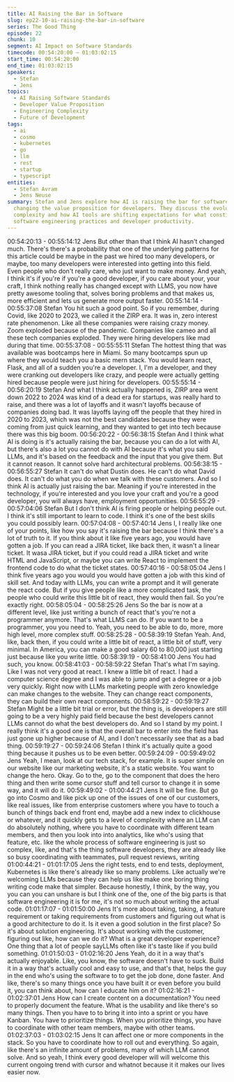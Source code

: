 ```yaml
---
title: AI Raising the Bar in Software
slug: ep22-10-ai-raising-the-bar-in-software
series: The Good Thing
episode: 22
chunk: 10
segment: AI Impact on Software Standards
timecode: 00:54:20:00 – 01:03:02:15
start_time: 00:54:20:00
end_time: 01:03:02:15
speakers:
  - Stefan
  - Jens
topics:
  - AI Raising Software Standards
  - Developer Value Proposition
  - Engineering Complexity
  - Future of Development
tags:
  - ai
  - cosmo
  - kubernetes
  - go
  - llm
  - rest
  - startup
  - typescript
entities:
  - Stefan Avram
  - Jens Neuse
summary: Stefan and Jens explore how AI is raising the bar for software quality and
  changing the value proposition for developers. They discuss the evolution of engineering
  complexity and how AI tools are shifting expectations for what constitutes good
  software engineering practices and developer productivity.
---
```


00:54:20:13 - 00:55:14:12
Jens
But other than that I think AI hasn't changed much. There's there's a probability that one of the
underlying patterns for this article could be maybe in the past we hired too many developers, or
maybe, too many developers were interested into getting into this field. Even people who don't
really care, who just want to make money. And yeah, I think it's if you're if you're a good
developer, if you care about your, your craft, I think nothing really has changed except with
LLMS, you now have pretty awesome tooling that, solves boring problems and that makes us,
more efficient and lets us generate more output faster.
00:55:14:14 - 00:55:37:08
Stefan
You hit such a good point. So if you remember, during Covid, like 2020 to 2023, we called it the
ZIRP era. It was in, zero interest rate phenomenon. Like all these companies were raising crazy
money. Zoom exploded because of the pandemic. Companies like cameo and all these tech
companies exploded. They were hiring developers like mad during that time.
00:55:37:08 - 00:55:55:11
Stefan
The hottest thing that was available was bootcamps here in Miami. So many bootcamps spun
up where they would teach you a basic mern stack. You would learn react, Flask, and all of a
sudden you're a developer. I, I'm a developer, and they were cranking out developers like crazy,
and people were actually getting hired because people were just hiring for developers.
00:55:55:14 - 00:56:20:19
Stefan
And what I think actually happened is, ZIRP area went down 2022 to 2024 was kind of a dead
era for startups, was really hard to raise, and there was a lot of layoffs and it wasn't layoffs
because of companies doing bad. It was layoffs laying off the people that they hired in 2020 to
2023, which was not the best candidates because they were coming from just quick learning,
and they wanted to get into tech because there was this big boom.
00:56:20:22 - 00:56:38:15
Stefan
And I think what AI is doing is it's actually raising the bar, because you can do a lot with AI, but
there's also a lot you cannot do with AI because it's what you said LLMs, and it's based on the
feedback and the input that you give them. But it cannot reason. It cannot solve hard
architectural problems.
00:56:38:15 - 00:56:55:27
Stefan
It can't do what Dustin does. He can't do what David does. It can't do what you do when we talk
with these customers. And so I think AI is actually just raising the bar. Meaning if you're
interested in the technology, if you're interested and you love your craft and you're a good
developer, you will always have, employment opportunities.
00:56:55:29 - 00:57:04:06
Stefan
But I don't think AI is firing people or helping people out. I think it's still important to learn to
code. I think it's one of the best skills you could possibly learn.
00:57:04:08 - 00:57:40:14
Jens
I, I really like one of your points, like how you say it's raising the bar because I think there's a lot
of truth to it. If you think about it like five years ago, you would have gotten a job. If you can read
a JIRA ticket, like back then, it wasn't a linear ticket. It wasa JIRA ticket, but if you could read a
JIRA ticket and write HTML and JavaScript, or maybe you can write React to implement the
frontend code to do what the ticket states.
00:57:40:16 - 00:58:05:04
Jens
I think five years ago you would you would have gotten a job with this kind of skill set. And today
with LLMs, you can write a prompt and it will generate the react code. But if you give people like
a more complicated task, the people who could write this little bit of react, they would then fail.
So you're exactly right.
00:58:05:04 - 00:58:25:26
Jens
So the bar is now at a different level, like just writing a bunch of react that's you're not a
programmer anymore. That's what LLMS can do. If you want to be a programmer, you you need
to. Yeah, you need to be able to do, more, more high level, more complex stuff.
00:58:25:28 - 00:58:39:19
Stefan
Yeah. And, like, back then, if you could write a little bit of react, a little bit of stuff, very minimal.
In America, you can make a good salary 60 to 80,000 just starting just because like you write
little.
00:58:39:19 - 00:58:41:00
Jens
You had such, you know.
00:58:41:03 - 00:58:59:22
Stefan
That's what I'm saying. Like I was not very good at react. I knew a little bit of react. I had a
computer science degree and I was able to jump and get a degree or a job very quickly. Right
now with LLMs marketing people with zero knowledge can make changes to the website. They
can change react components, they can build their own react components.
00:58:59:22 - 00:59:19:27
Stefan
Might be a little bit trial or error, but the thing is, is developers are still going to be a very highly
paid field because the best developers cannot LLMs cannot do what the best developers do.
And so I stand by my point. I really think it's a good one is that the overall bar to enter into the
field has just gone up higher because of AI, and I don't necessarily see that as a bad thing.
00:59:19:27 - 00:59:24:06
Stefan
I think it's actually quite a good thing because it pushes us to be even better.
00:59:24:09 - 00:59:49:02
Jens
Yeah, I mean, look at our tech stack, for example. It is super simple on our website like our
marketing website, it's a static website. You want to change the hero. Okay. Go to the, go to the
component that does the hero thing and then write some cursor stuff and tell cursor to change it
in some way, and it will do it.
00:59:49:02 - 01:00:44:21
Jens
It will be fine. But go go into Cosmo and like pick up one of the issues of one of our customers,
like real issues, like from enterprise customers where you have to touch a bunch of things back
end front end, maybe add a new index to clickhouse or whatever, and it quickly gets to a level of
complexity where an LLM can do absolutely nothing, where you have to coordinate with
different team members, and then you look into into analytics, like who's using that feature, etc.
like the whole process of software engineering is just so complex, like, and that's the thing
software developers, they are already like so busy coordinating with teammates, pull request
reviews, writing
01:00:44:21 - 01:01:17:05
Jens
the right tests, end to end tests, deployment, Kubernetes is like there's already like so many
problems. Like actually we're welcoming LLMs because they can help us like make one boring
thing writing code make that simpler. Because honestly, I think, by the way, you you can you can
unshare is but I think one of the, one of the big parts is that software engineering it is for me, it's
not so much about writing the actual code.
01:01:17:07 - 01:01:50:00
Jens
It's more about taking, taking, a feature requirement or taking requirements from customers and
figuring out what is a good architecture to do it. Is it even a good solution in the first place? So
it's about solution engineering. It's about working with the customer, figuring out like, how can
we do it? What is a great developer experience? One thing that a lot of people sayLLMs often
like it's taste like if you build something.
01:01:50:03 - 01:02:16:20
Jens
Yeah, do it in a way that's actually enjoyable. Like, you know, the software doesn't have to suck.
Build it in a way that's actually cool and easy to use, and that's that, helps the guy in the end
who's using the software to to get the job done, done faster. And like, there's so many things
once you have built it or even before you build it, you can think about, how can I educate him on
it?
01:02:16:21 - 01:02:37:01
Jens
How can I create content on a documentation? You need to properly document the feature.
What is the usability and like there's so many things. Then you have to to bring it into into a
sprint or you have Kanban. You have to prioritize things. When you prioritize things, you have to
coordinate with other team members, maybe with other teams.
01:02:37:03 - 01:03:02:15
Jens
It can affect one or more components in the stack. So you have to coordinate how to roll out and
everything. So again, like there's an infinite amount of problems, many of which LLM cannot
solve. And so yeah, I think every good developer will will welcome this current ongoing trend
with cursor and whatnot because it it makes our lives easier now.